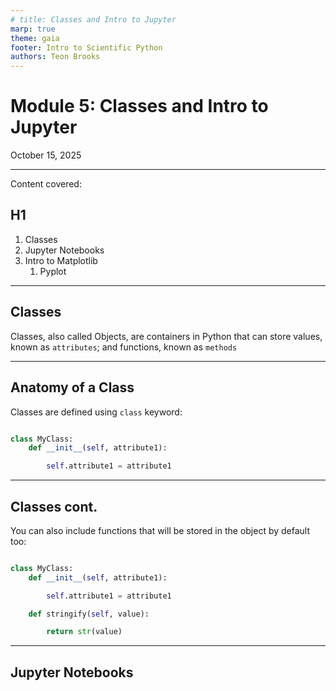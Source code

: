 ```yaml
---
# title: Classes and Intro to Jupyter
marp: true
theme: gaia
footer: Intro to Scientific Python
authors: Teon Brooks
---
```

<style>
    footer {
    text-align: right;
    }
</style>

# Module 5: Classes and Intro to Jupyter

October 15, 2025

---
<style scoped>section { font-size: 28px; }</style>
Content covered:

## H1

1. Classes
2. Jupyter Notebooks
3. Intro to Matplotlib
   1. Pyplot
<!-- 3. Brainstorming First Assignment -->

---

## Classes

Classes, also called Objects, are containers in Python that can store values, known as `attributes`; and functions, known as `methods`

---

## Anatomy of a Class

Classes are defined using `class` keyword:

```python

class MyClass:
    def __init__(self, attribute1):

        self.attribute1 = attribute1

```

---

## Classes cont.

You can also include functions that will be stored in the object by default too:

```python

class MyClass:
    def __init__(self, attribute1):

        self.attribute1 = attribute1

    def stringify(self, value):

        return str(value)

```

---

## Jupyter Notebooks
